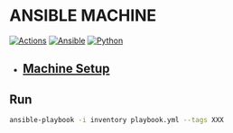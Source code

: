 # ANSIBLE MACHINE

[![Actions](https://img.shields.io/github/actions/workflow/status/ToC-Taiwan/ansible-machine/actions.yml?style=for-the-badge&logo=github)](https://github.com/ToC-Taiwan/ansible-machine/actions/workflows/actions.yml)
[![Ansible](https://img.shields.io/badge/Ansible-2.15.4-red?logo=ansible&logoColor=red&style=for-the-badge)](https://www.ansible.com)
[![Python](https://img.shields.io/badge/Python-3.11.5-yellow?logo=python&logoColor=yellow&style=for-the-badge)](https://python.org)

- ## [Machine Setup](./docs/machine-setup.md)

## Run

```sh
ansible-playbook -i inventory playbook.yml --tags XXX
```
